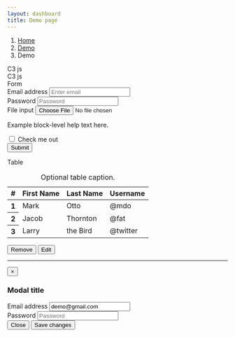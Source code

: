 ```yaml
---
layout: dashboard
title: Demo page
---
```



<div class="row">
  <ol class="breadcrumb">
    <li><a href="#">Home</a></li>
    <li><a href="#">Demo</a></li>
    <li class="active">Demo</li>
  </ol>
</div>
<div class="clearfix">
  <div class="col-md-6 portlet-col">
    <div class="panel panel-default">
      <div class="panel-heading">
        C3 js
      </div>
      <div class="panel-body">
        <div id="c3-demo-2"></div>
      </div>
    </div>
    <div class="panel panel-default">
      <div class="panel-heading">
        C3 js
      </div>
      <div class="panel-body">
        <div id="c3-demo-3"></div>
      </div>
    </div>
  </div>
  <div class="col-md-6 portlet-col">
    <div class="panel panel-default">
      <div class="panel-heading">
        Form
      </div>
      <div class="panel-body">
        <form>
          <div class="form-group">
            <label for="exampleInputEmail1">Email address</label>
            <input type="email" class="form-control" id="exampleInputEmail1" placeholder="Enter email">
          </div>
          <div class="form-group">
            <label for="exampleInputPassword1">Password</label>
            <input type="password" class="form-control" id="exampleInputPassword1" placeholder="Password">
          </div>
          <div class="form-group">
            <label for="exampleInputFile">File input</label>
            <input type="file" id="exampleInputFile">
            <p class="help-block">Example block-level help text here.</p>
          </div>
          <div class="checkbox">
            <label>
              <input type="checkbox"> Check me out
            </label>
          </div>
          <button type="submit" class="btn btn-outline-default">Submit</button>
        </form>
      </div>
    </div>
    <div class="panel panel-default">
      <div class="panel-heading">
        Table
      </div>
      <div class="panel-body">
        <table class="table">
          <caption>Optional table caption.</caption>
          <thead>
            <tr>
              <th>#</th>
              <th>First Name</th>
              <th>Last Name</th>
              <th>Username</th>
            </tr>
          </thead>
          <tbody>
            <tr>
              <th scope="row">1</th>
              <td>Mark</td>
              <td>Otto</td>
              <td>@mdo</td>
            </tr>
            <tr>
              <th scope="row">2</th>
              <td>Jacob</td>
              <td>Thornton</td>
              <td>@fat</td>
            </tr>
            <tr>
              <th scope="row">3</th>
              <td>Larry</td>
              <td>the Bird</td>
              <td>@twitter</td>
            </tr>
          </tbody>
        </table>
        <div class="text-right">
          <button class="btn btn-outline-danger">
            Remove
          </button>
          <button class="btn btn-outline-default" data-toggle="modal" data-target="#myModal">
            Edit
          </button>
        </div>
      </div>
    </div>
  </div>
</div>

<hr>

<!-- Modal -->
<div class="modal fade" id="myModal" tabindex="-1" role="dialog" aria-labelledby="myModalLabel" aria-hidden="true">
  <div class="modal-dialog">
    <div class="modal-content">
      <div class="modal-header">
        <button type="button" class="close" data-dismiss="modal" aria-label="Close"><span aria-hidden="true">&times;</span></button>
        <h3 class="modal-title" id="myModalLabel">Modal title</h3>
      </div>
      <div class="modal-body">
        <div class="form-group">
          <label for="exampleInputEmail1">Email address</label>
          <input type="email" class="form-control" id="exampleInputEmail1" placeholder="Enter email" value="demo@gmail.com">
        </div>
        <div class="form-group">
          <label for="exampleInputPassword1">Password</label>
          <input type="password" class="form-control" id="exampleInputPassword1" placeholder="Password">
        </div>
      </div>
      <div class="modal-footer">
        <button type="button" class="btn btn-outline-default" data-dismiss="modal">Close</button>
        <button type="button" class="btn btn-outline-primary">Save changes</button>
      </div>
    </div>
  </div>
</div>


<script>
$(function() {
  $( ".portlet-col" ).sortable({
    connectWith: ".portlet-col",
    handle: ".panel-heading",
    cancel: ".portlet-toggle",
    placeholder: "portlet-placeholder ui-corner-all"
  });

  $( ".portlet-toggle" ).click(function() {
    var icon = $( this );
    icon.toggleClass( "ui-icon-minusthick ui-icon-plusthick" );
    icon.closest( ".portlet" ).find( ".portlet-content" ).toggle();
  });
});

var chart3 = c3.generate({
    bindto: '#c3-demo-3',
    data: {
        // iris data from R
        columns: [
            ['data1', 30],
            ['data2', 120],
        ],
        type : 'pie',
        onclick: function (d, i) { console.log("onclick", d, i); },
        onmouseover: function (d, i) { console.log("onmouseover", d, i); },
        onmouseout: function (d, i) { console.log("onmouseout", d, i); }
    }
});

setTimeout(function () {
    chart3.load({
        columns: [
            ["setosa", 0.2, 0.2, 0.2, 0.2, 0.2, 0.4, 0.3, 0.2, 0.2, 0.1, 0.2, 0.2, 0.1, 0.1, 0.2, 0.4, 0.4, 0.3, 0.3, 0.3, 0.2, 0.4, 0.2, 0.5, 0.2, 0.2, 0.4, 0.2, 0.2, 0.2, 0.2, 0.4, 0.1, 0.2, 0.2, 0.2, 0.2, 0.1, 0.2, 0.2, 0.3, 0.3, 0.2, 0.6, 0.4, 0.3, 0.2, 0.2, 0.2, 0.2],
            ["versicolor", 1.4, 1.5, 1.5, 1.3, 1.5, 1.3, 1.6, 1.0, 1.3, 1.4, 1.0, 1.5, 1.0, 1.4, 1.3, 1.4, 1.5, 1.0, 1.5, 1.1, 1.8, 1.3, 1.5, 1.2, 1.3, 1.4, 1.4, 1.7, 1.5, 1.0, 1.1, 1.0, 1.2, 1.6, 1.5, 1.6, 1.5, 1.3, 1.3, 1.3, 1.2, 1.4, 1.2, 1.0, 1.3, 1.2, 1.3, 1.3, 1.1, 1.3],
            ["virginica", 2.5, 1.9, 2.1, 1.8, 2.2, 2.1, 1.7, 1.8, 1.8, 2.5, 2.0, 1.9, 2.1, 2.0, 2.4, 2.3, 1.8, 2.2, 2.3, 1.5, 2.3, 2.0, 2.0, 1.8, 2.1, 1.8, 1.8, 1.8, 2.1, 1.6, 1.9, 2.0, 2.2, 1.5, 1.4, 2.3, 2.4, 1.8, 1.8, 2.1, 2.4, 2.3, 1.9, 2.3, 2.5, 2.3, 1.9, 2.0, 2.3, 1.8],
        ]
    });
}, 1500);

setTimeout(function () {
    chart3.unload({
        ids: 'data1'
    });
    chart3.unload({
        ids: 'data2'
    });
}, 2500);

var chart = c3.generate({
    bindto: '#c3-demo-2',
    data: {
        columns: [
            ['data1', -30, 200, 200, 400, -150, 250],
            ['data2', 130, 100, -100, 200, -150, 50],
            ['data3', -230, 200, 200, -300, 250, 250]
        ],
        type: 'bar',
        groups: [
            ['data1', 'data2']
        ]
    },
    grid: {
        y: {
            lines: [{value:0}]
        }
    }
});

setTimeout(function () {
    chart.groups([['data1', 'data2', 'data3']])
}, 1000);

setTimeout(function () {
    chart.load({
        columns: [['data4', 100, -50, 150, 200, -300, -100]]
    });
}, 1500);

setTimeout(function () {
    chart.groups([['data1', 'data2', 'data3', 'data4']])
}, 2000);
</script>
